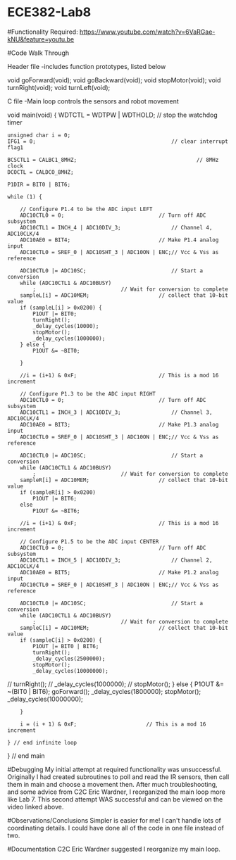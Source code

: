 ECE382-Lab8
===========


#Functionality
Required: https://www.youtube.com/watch?v=6VaRGae-kNU&feature=youtu.be 

#Code Walk Through

Header file
-includes function prototypes, listed below

void goForward(void);
void goBackward(void);
void stopMotor(void);
void turnRight(void);
void turnLeft(void);

C file
-Main loop controls the sensors and robot movement 

void main(void) {
	WDTCTL = WDTPW | WDTHOLD;                 // stop the watchdog timer

	unsigned char i = 0;
	IFG1 = 0; 											// clear interrupt flag1

	BCSCTL1 = CALBC1_8MHZ;										// 8MHz clock
	DCOCTL = CALDCO_8MHZ;

	P1DIR = BIT0 | BIT6;

	while (1) {

		// Configure P1.4 to be the ADC input LEFT
		ADC10CTL0 = 0;								// Turn off ADC subsystem
		ADC10CTL1 = INCH_4 | ADC10DIV_3;				// Channel 4, ADC10CLK/4
		ADC10AE0 = BIT4;		 					// Make P1.4 analog input
		ADC10CTL0 = SREF_0 | ADC10SHT_3 | ADC10ON | ENC;// Vcc & Vss as reference

		ADC10CTL0 |= ADC10SC;							// Start a conversion
		while (ADC10CTL1 & ADC10BUSY)
			;							// Wait for conversion to complete
		sampleL[i] = ADC10MEM;						// collect that 10-bit value
		if (sampleL[i] > 0x0200) {
			P1OUT |= BIT0;
			turnRight();
			_delay_cycles(10000);
			stopMotor();
			_delay_cycles(1000000);
		} else {
			P1OUT &= ~BIT0;

		}

		//i = (i+1) & 0xF;							// This is a mod 16 increment

		// Configure P1.3 to be the ADC input RIGHT
		ADC10CTL0 = 0;								// Turn off ADC subsystem
		ADC10CTL1 = INCH_3 | ADC10DIV_3;				// Channel 3, ADC10CLK/4
		ADC10AE0 = BIT3;		 					// Make P1.3 analog input
		ADC10CTL0 = SREF_0 | ADC10SHT_3 | ADC10ON | ENC;// Vcc & Vss as reference

		ADC10CTL0 |= ADC10SC;							// Start a conversion
		while (ADC10CTL1 & ADC10BUSY)
			;							// Wait for conversion to complete
		sampleR[i] = ADC10MEM;						// collect that 10-bit value
		if (sampleR[i] > 0x0200)
			P1OUT |= BIT6;
		else
			P1OUT &= ~BIT6;

		//i = (i+1) & 0xF;							// This is a mod 16 increment

		// Configure P1.5 to be the ADC input CENTER
		ADC10CTL0 = 0;								// Turn off ADC subsystem
		ADC10CTL1 = INCH_5 | ADC10DIV_3;				// Channel 2, ADC10CLK/4
		ADC10AE0 = BIT5;		 					// Make P1.2 analog input
		ADC10CTL0 = SREF_0 | ADC10SHT_3 | ADC10ON | ENC;// Vcc & Vss as reference

		ADC10CTL0 |= ADC10SC;							// Start a conversion
		while (ADC10CTL1 & ADC10BUSY)
			;							// Wait for conversion to complete
		sampleC[i] = ADC10MEM;						// collect that 10-bit value
		if (sampleC[i] > 0x0200) {
			P1OUT |= BIT0 | BIT6;
			turnRight();
			_delay_cycles(2500000);
			stopMotor();
			_delay_cycles(10000000);
//			turnRight();
//			_delay_cycles(1000000);
//			stopMotor();
		} else {
			P1OUT &= ~(BIT0 | BIT6);
			goForward();
			_delay_cycles(1800000);
			stopMotor();
			_delay_cycles(10000000);

		}

		i = (i + 1) & 0xF;						// This is a mod 16 increment

	} // end infinite loop

} // end main


#Debugging
My initial attempt at required functionality was unsuccessful. Originally I had created subroutines to poll and read the IR sensors, then call them in main and choose a movement then. After much troubleshooting, and some advice from C2C Eric Wardner, I reorganized the main loop more like Lab 7. This second attempt WAS successful and can be viewed on the video linked above. 

#Observations/Conclusions
Simpler is easier for me! I can't handle lots of coordinating details. I could have done all of the code in one file instead of two. 

#Documentation
C2C Eric Wardner suggested I reorganize my main loop. 
